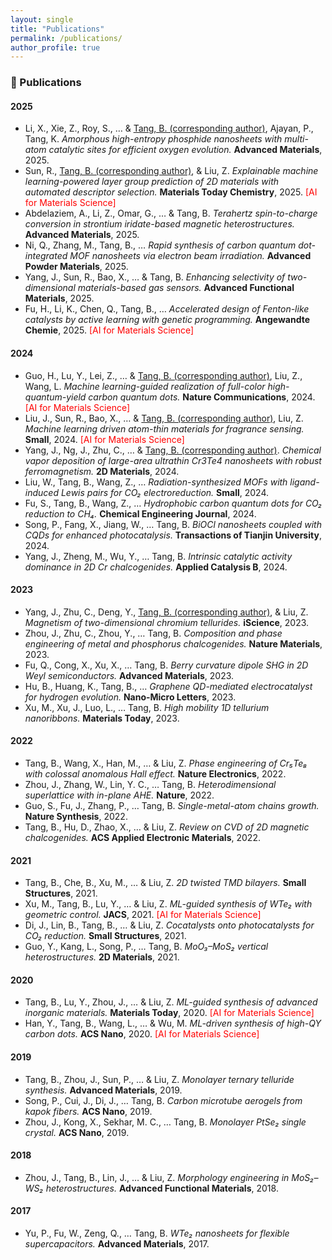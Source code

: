 ```yaml
---
layout: single
title: "Publications"
permalink: /publications/
author_profile: true
---
```


### 📝 Publications

#### **2025**
- Li, X., Xie, Z., Roy, S., … & <u>Tang, B. (corresponding author)</u>, Ajayan, P., Tang, K. *Amorphous high-entropy phosphide nanosheets with multi-atom catalytic sites for efficient oxygen evolution.* **Advanced Materials**, 2025.
- Sun, R., <u>Tang, B. (corresponding author)</u>, & Liu, Z. *Explainable machine learning-powered layer group prediction of 2D materials with automated descriptor selection.* **Materials Today Chemistry**, 2025. <span style="color:red">[AI for Materials Science]</span>
- Abdelaziem, A., Li, Z., Omar, G., … & Tang, B. *Terahertz spin-to-charge conversion in strontium iridate-based magnetic heterostructures.* **Advanced Materials**, 2025.
- Ni, Q., Zhang, M., Tang, B., … *Rapid synthesis of carbon quantum dot-integrated MOF nanosheets via electron beam irradiation.* **Advanced Powder Materials**, 2025.
- Yang, J., Sun, R., Bao, X., … & Tang, B. *Enhancing selectivity of two-dimensional materials-based gas sensors.* **Advanced Functional Materials**, 2025.
- Fu, H., Li, K., Chen, Q., Tang, B., … *Accelerated design of Fenton-like catalysts by active learning with genetic programming.* **Angewandte Chemie**, 2025. <span style="color:red">[AI for Materials Science]</span>

#### **2024**
- Guo, H., Lu, Y., Lei, Z., … & <u>Tang, B. (corresponding author)</u>, Liu, Z., Wang, L. *Machine learning-guided realization of full-color high-quantum-yield carbon quantum dots.* **Nature Communications**, 2024. <span style="color:red">[AI for Materials Science]</span>
- Liu, J., Sun, R., Bao, X., … & <u>Tang, B. (corresponding author)</u>, Liu, Z. *Machine learning driven atom-thin materials for fragrance sensing.* **Small**, 2024. <span style="color:red">[AI for Materials Science]</span>
- Yang, J., Ng, J., Zhu, C., … & <u>Tang, B. (corresponding author)</u>. *Chemical vapor deposition of large-area ultrathin Cr3Te4 nanosheets with robust ferromagnetism.* **2D Materials**, 2024.
- Liu, W., Tang, B., Wang, Z., … *Radiation-synthesized MOFs with ligand-induced Lewis pairs for CO₂ electroreduction.* **Small**, 2024.
- Fu, S., Tang, B., Wang, Z., … *Hydrophobic carbon quantum dots for CO₂ reduction to CH₄.* **Chemical Engineering Journal**, 2024.
- Song, P., Fang, X., Jiang, W., … Tang, B. *BiOCl nanosheets coupled with CQDs for enhanced photocatalysis.* **Transactions of Tianjin University**, 2024.
- Yang, J., Zheng, M., Wu, Y., … Tang, B. *Intrinsic catalytic activity dominance in 2D Cr chalcogenides.* **Applied Catalysis B**, 2024.

#### **2023**
- Yang, J., Zhu, C., Deng, Y., <u>Tang, B. (corresponding author)</u>, & Liu, Z. *Magnetism of two-dimensional chromium tellurides.* **iScience**, 2023.
- Zhou, J., Zhu, C., Zhou, Y., … Tang, B. *Composition and phase engineering of metal and phosphorus chalcogenides.* **Nature Materials**, 2023.
- Fu, Q., Cong, X., Xu, X., … Tang, B. *Berry curvature dipole SHG in 2D Weyl semiconductors.* **Advanced Materials**, 2023.
- Hu, B., Huang, K., Tang, B., … *Graphene QD-mediated electrocatalyst for hydrogen evolution.* **Nano-Micro Letters**, 2023.
- Xu, M., Xu, J., Luo, L., … Tang, B. *High mobility 1D tellurium nanoribbons.* **Materials Today**, 2023.

#### **2022**
- Tang, B., Wang, X., Han, M., … & Liu, Z. *Phase engineering of Cr₅Te₈ with colossal anomalous Hall effect.* **Nature Electronics**, 2022.
- Zhou, J., Zhang, W., Lin, Y. C., … Tang, B. *Heterodimensional superlattice with in-plane AHE.* **Nature**, 2022.
- Guo, S., Fu, J., Zhang, P., … Tang, B. *Single-metal-atom chains growth.* **Nature Synthesis**, 2022.
- Tang, B., Hu, D., Zhao, X., … & Liu, Z. *Review on CVD of 2D magnetic chalcogenides.* **ACS Applied Electronic Materials**, 2022.

#### **2021**
- Tang, B., Che, B., Xu, M., … & Liu, Z. *2D twisted TMD bilayers.* **Small Structures**, 2021.
- Xu, M., Tang, B., Lu, Y., … & Liu, Z. *ML-guided synthesis of WTe₂ with geometric control.* **JACS**, 2021. <span style="color:red">[AI for Materials Science]</span>
- Di, J., Lin, B., Tang, B., … & Liu, Z. *Cocatalysts onto photocatalysts for CO₂ reduction.* **Small Structures**, 2021.
- Guo, Y., Kang, L., Song, P., … Tang, B. *MoO₃–MoS₂ vertical heterostructures.* **2D Materials**, 2021.

#### **2020**
- Tang, B., Lu, Y., Zhou, J., … & Liu, Z. *ML-guided synthesis of advanced inorganic materials.* **Materials Today**, 2020. <span style="color:red">[AI for Materials Science]</span>
- Han, Y., Tang, B., Wang, L., … & Wu, M. *ML-driven synthesis of high-QY carbon dots.* **ACS Nano**, 2020. <span style="color:red">[AI for Materials Science]</span>

#### **2019**
- Tang, B., Zhou, J., Sun, P., … & Liu, Z. *Monolayer ternary telluride synthesis.* **Advanced Materials**, 2019.
- Song, P., Cui, J., Di, J., … Tang, B. *Carbon microtube aerogels from kapok fibers.* **ACS Nano**, 2019.
- Zhou, J., Kong, X., Sekhar, M. C., … Tang, B. *Monolayer PtSe₂ single crystal.* **ACS Nano**, 2019.

#### **2018**
- Zhou, J., Tang, B., Lin, J., … & Liu, Z. *Morphology engineering in MoS₂–WS₂ heterostructures.* **Advanced Functional Materials**, 2018.

#### **2017**
- Yu, P., Fu, W., Zeng, Q., … Tang, B. *WTe₂ nanosheets for flexible supercapacitors.* **Advanced Materials**, 2017.
